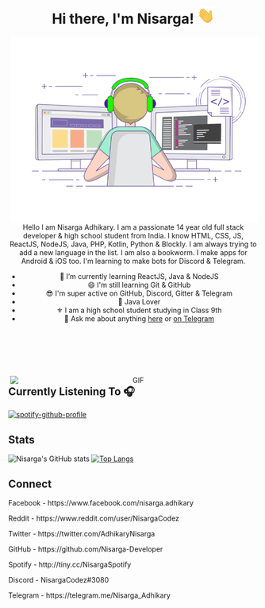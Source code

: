 <h1 align="center">Hi there, I'm Nisarga! <img src="https://github.com/SamirJanaOfficial/samirjanaofficial/blob/main/gifs/Hi.gif" width="35px"></h1>
<p align="center">
 
  <img align="right" alt="GIF" src="https://raw.githubusercontent.com/devSouvik/devSouvik/master/gif3.gif" width="500"/>
  <center>
Hello I am Nisarga Adhikary. I am a passionate 14 year old full stack developer & high school student from India. I know HTML, CSS, JS, ReactJS, NodeJS, Java, PHP, Kotlin, Python & Blockly. I am always trying to add a new language in the list. I am also a bookworm. I make apps for Android & iOS too. I'm learning to make bots for Discord & Telegram.
    
    
- 🌱 I’m currently learning ReactJS, Java & NodeJS 
- 😄 I'm still learning Git & GitHub
- 😎 I'm super active on GitHub, Discord, Gitter & Telegram
- 🥰 Java Lover
- ⚜️ I am a high school student studying in Class 9th
- 💬 Ask me about anything [here](https://github.com/nisarga-developer/nisarga-developer/issues) or [on Telegram](https://telegram.me/Nisarga_Adhikary)
 
    
<p>&nbsp;</p>
<p>&nbsp;</p>

<p>&nbsp;</p>

  </center>
  <center>

   <img align="right" alt="GIF" src="https://data.whicdn.com/images/279524285/original.gif" width="500"/>
 
  </center>
 <p>
  
  
  </p>
    
## Currently Listening To 🎧
[![spotify-github-profile](https://spotify-github-profile.vercel.app/api/view?uid=2g78prniwnob6e44but33jbyq&cover_image=true&theme=default)](https://spotify-github-profile.vercel.app/api/view?uid=2g78prniwnob6e44but33jbyq&redirect=true)




  
 ## Stats
![Nisarga's GitHub stats](https://github-readme-stats.vercel.app/api?username=nisarga-developer&count_private=true&show_icons=true)
[![Top Langs](https://github-readme-stats.vercel.app/api/top-langs/?username=nisarga-developer&layout=compact)](https://github.com/nisarga-developer)

## Connect
<p> Facebook - https://www.facebook.com/nisarga.adhikary </p>
<p>
Reddit - https://www.reddit.com/user/NisargaCodez
</p>
<p> Twitter - https://twitter.com/AdhikaryNisarga </p>
<p> GitHub - https://github.com/Nisarga-Developer </p>
<P> Spotify - http://tiny.cc/NisargaSpotify </P>
<p> Discord - NisargaCodez#3080 </p>
<p> Telegram - https://telegram.me/Nisarga_Adhikary </p>
 
  </center>
